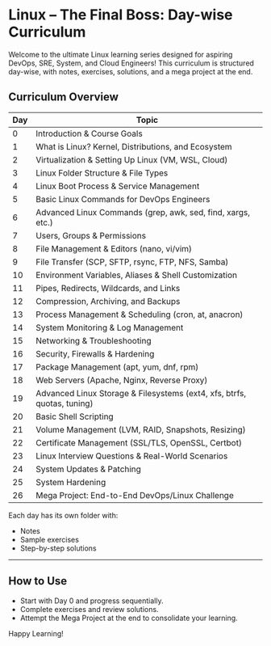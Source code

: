 # Linux – The Final Boss: Day-wise Curriculum

Welcome to the ultimate Linux learning series designed for aspiring DevOps, SRE, System, and Cloud Engineers! This curriculum is structured day-wise, with notes, exercises, solutions, and a mega project at the end.

## Curriculum Overview

| Day  | Topic                                                      |
|------|------------------------------------------------------------|
| 0    | Introduction & Course Goals                                |
| 1    | What is Linux? Kernel, Distributions, and Ecosystem        |
| 2    | Virtualization & Setting Up Linux (VM, WSL, Cloud)         |
| 3    | Linux Folder Structure & File Types                        |
| 4    | Linux Boot Process & Service Management                    |
| 5    | Basic Linux Commands for DevOps Engineers                  |
| 6    | Advanced Linux Commands (grep, awk, sed, find, xargs, etc.)|
| 7    | Users, Groups & Permissions                                |
| 8    | File Management & Editors (nano, vi/vim)                   |
| 9    | File Transfer (SCP, SFTP, rsync, FTP, NFS, Samba)          |
| 10   | Environment Variables, Aliases & Shell Customization       |
| 11   | Pipes, Redirects, Wildcards, and Links                     |
| 12   | Compression, Archiving, and Backups                        |
| 13   | Process Management & Scheduling (cron, at, anacron)        |
| 14   | System Monitoring & Log Management                         |
| 15   | Networking & Troubleshooting                               |
| 16   | Security, Firewalls & Hardening                            |
| 17   | Package Management (apt, yum, dnf, rpm)                    |
| 18   | Web Servers (Apache, Nginx, Reverse Proxy)                 |
| 19   | Advanced Linux Storage & Filesystems (ext4, xfs, btrfs, quotas, tuning) |
| 20   | Basic Shell Scripting                                      |
| 21   | Volume Management (LVM, RAID, Snapshots, Resizing)         |
| 22   | Certificate Management (SSL/TLS, OpenSSL, Certbot)         |
| 23   | Linux Interview Questions & Real-World Scenarios           |
| 24   | System Updates & Patching                                  |
| 25   | System Hardening                                           |
| 26   | Mega Project: End-to-End DevOps/Linux Challenge            |

Each day has its own folder with:
- Notes
- Sample exercises
- Step-by-step solutions

---

## How to Use
- Start with Day 0 and progress sequentially.
- Complete exercises and review solutions.
- Attempt the Mega Project at the end to consolidate your learning.

Happy Learning!
